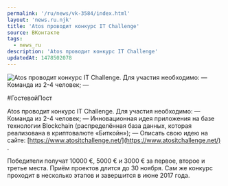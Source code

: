 ```yaml
---
permalink: '/ru/news/vk-3584/index.html'
layout: 'news.ru.njk'
title: 'Atos проводит конкурс IT Challenge'
source: ВКонтакте
tags:
  - news_ru
description: 'Atos проводит конкурс IT Challenge'
updatedAt: 1478502078
---
```

![Atos проводит конкурс IT Challenge. Для участия необходимо:  — Команда из 2-4 человек;  —](https://sun9-55.userapi.com/impf/c637416/v637416195/34327/IMOx6UGqieQ.jpg?size=1280x768&quality=96&sign=7ab99cd6de35c7b3f40f2292c132f153&c_uniq_tag=ZUBgEcIGmiDoGEdIRvN2enXveSmdM7K-G-AfXRpYfCQ&type=album)

#ГостевойПост

Atos проводит конкурс IT Challenge. Для участия необходимо:
— Команда из 2-4 человек;
— Инновационная идея приложения на базе технологии Blockchain (распределённая база данных, которая реализована в криптовалюте «Биткойн»);
— Описать свою идею на сайте: [https://www.atositchallenge.net/](https://www.atositchallenge.net/) .

Победители получат 10000 €, 5000 € и 3000 € за первое, второе и третье места.
Приём проектов длится до 30 ноября. Сам же конкурс проходит в несколько этапов и завершится в июне 2017 года.
